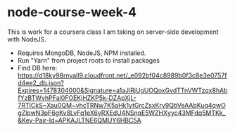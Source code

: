# node-course-week-4
This is work for a coursera class I am taking on server-side development with NodeJS.

* Requires MongoDB, NodeJS, NPM installed.
* Run "Yarn" from project roots to install packages
* Find DB here: https://d18ky98rnyall9.cloudfront.net/_e092bf04c8989b0f3c8e3e0757fd4ee2_db.json?Expires=1478304000&Signature=a1aJiRjUgUOQoxGvdTTnVWTzqx8hAbfYzBTWvhPFal0FOEKjHZKP5k-DZApXjL-7RTICkS~Xau0QM~vhcTRNw7K5aHk1ytGrcZsxKry9QbVeAAbKuq4qwOgZlpwN3pF6gKv8LvFq1eX6yRXEdU4NSnqE5WZHXyyc43MFdq5MTKk_&Key-Pair-Id=APKAJLTNE6QMUY6HBC5A
